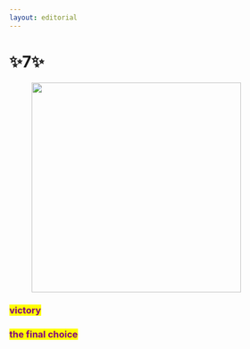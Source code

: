 ```yaml
---
layout: editorial
---
```


# ✨7✨

<figure><img src="../../../../../../.gitbook/assets/pexels-btgl-♡-18506430.jpg" alt="" width="375"><figcaption></figcaption></figure>

### <mark style="color:purple;">victory</mark>&#x20;

### <mark style="color:purple;">the final choice</mark>
